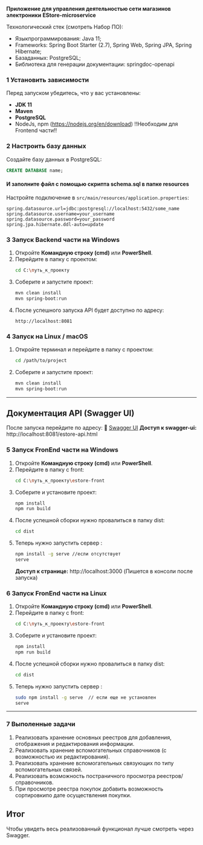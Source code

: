 
**Приложение для управления деятельностью сети магазинов электроники**
**EStore-microservice**

Технологический стек (смотреть Набор ПО):
-	Языкпрограммирования: Java 11;
-	Frameworks: Spring Boot Starter (2.7), Spring Web, Spring JPA, Spring Hibernate;
-	Базаданных: PostgreSQL;
-	Библиотека для генерации документации: springdoc-openapi

### 1️ Установить зависимости
Перед запуском убедитесь, что у вас установлены:
- **JDK 11**
- **Maven**
- **PostgreSQL**
- NodeJs, npm (https://nodejs.org/en/download) !!Необходим для Frontend части!!

### 2️ Настроить базу данных
Создайте базу данных в PostgreSQL:
```sql
CREATE DATABASE name;
```
#### И заполните файл с помощью скрипта schema.sql в папке resources
Настройте подключение в `src/main/resources/application.properties`:
```properties
spring.datasource.url=jdbc:postgresql://localhost:5432/some_name
spring.datasource.username=your_username
spring.datasource.password=your_password
spring.jpa.hibernate.ddl-auto=update
```

### 3️ Запуск Backend части на Windows
1. Откройте **Командную строку (cmd)** или **PowerShell**.
2. Перейдите в папку с проектом:
   ```sh
   cd C:\путь_к_проекту
   ```
3. Соберите и запустите проект:
   ```sh
   mvn clean install
   mvn spring-boot:run
   ```
4. После успешного запуска API будет доступно по адресу:
   ```
   http://localhost:8081
   ```

### 4️ Запуск на Linux / macOS
1. Откройте терминал и перейдите в папку с проектом:
   ```sh
   cd /path/to/project
   ```
2. Соберите и запустите проект:
   ```sh
   mvn clean install
   mvn spring-boot:run
   ```

---

##  Документация API (Swagger UI)
После запуска перейдите по адресу:
🔗 [Swagger UI](http://localhost:8081/swagger-ui.html)
**Доступ к swagger-ui:** http://localhost:8081/estore-api.html

### 5 Запуск FronEnd части на Windows
1. Откройте **Командную строку (cmd)** или **PowerShell**.
2. Перейдите в папку с front:
   ```sh
   cd C:\путь_к_проекту\estore-front
   ```
3. Соберите и установите проект:
   ```sh
   npm install
   npm run build
   ```
4. После успешной сборки нужно провалиться в папку dist:
   ```sh
   cd dist
   ```
5. Теперь нужно запустить сервер :
   ```sh
   npm install -g serve //если отсутствует
   serve
   ```
   **Доступ к странице:** http://localhost:3000 (Пишется в консоли после запуска)

### 6 Запуск FronEnd части на Linux
1. Откройте **Командную строку (cmd)** или **PowerShell**.
2. Перейдите в папку с front:
   ```sh
   cd C:\путь_к_проекту\estore-front
   ```
3. Соберите и установите проект:
   ```sh
   npm install
   npm run build
   ```
4. После успешной сборки нужно провалиться в папку dist:
   ```sh
   cd dist
   ```
5. Теперь нужно запустить сервер :
   ```sh
   sudo npm install -g serve  // если еще не установлен
   serve
   ```

---

### 7 Выполенные задачи
1. Реализовать хранение основных реестров для добавления, отображения и редактирования информации.
2. Реализовать хранение вспомогательных справочников (с возможностью их редактирования).
3. Реализовать хранение вспомогательных связующих по типу вспомогательных связей.
4. Реализовать возможность постраничного просмотра реестров/справочников.
5. При просмотре реестра покупок добавить возможность сортировкипо дате осуществления покупки.

## Итог 
Чтобы увидеть весь реализованный функционал лучше смотреть через Swagger.
     





